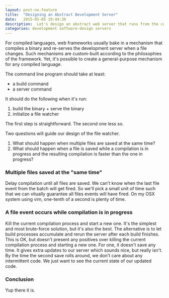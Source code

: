 ```yaml
---
layout: post-no-feature
title:  "Designing an Abstract Development Server"
date:   2015-05-05 19:44:36
description:  Let's design an abstract web server that runs from the command line
categories: development software-design servers
---
```


For compiled languages, web frameworks usually bake in a mechanism that
compiles a binary and re-serves the development server when a file
changes. Such mechanisms are custom-built according to the philosophies
of the framework. Yet, it's possible to create a general-purpose
mechanism for any compiled language.

The command line program should take at least:

* a build command
* a server command

It should do the following when it's run:

1. build the binary + serve the binary
2. initialize a file watcher

The first step is straightforward. The second one less so.

Two questions will guide our design of the file watcher.

1. What should happen when multiple files are saved at the same time?
2. What should happen when a file is saved while a compilation is in
   progress and the resulting compilation is faster than the one in
   progress?

### Multiple files saved at the "same time"

Delay compilation until all files are saved. We can't know when the last
file event from the batch will get fired. So we'll pick a small unit of
time such that we can vitually guarantee all files events will have
fired. On my OSX system using vim, one-tenth of a second is plenty of
time.

### A file event occurs while compilation is in progress

Kill the current compilation process and start a new one. It's the
simplest and most brute-force solution, but it's also the best. The
alternative is to let build processes accumulate and rerun the server
after each build finishes. This is OK, but doesn't present any positives
over killing the current compilation process and starting a new one. For
one, it doesn't save any time. It gives extra updates to our server
which sounds nice, but really isn't. By the time the second save rolls
around, we don't care about any intermittent code. We just want to see
the current state of our updated code.

### Conclusion

Yup there it is.
